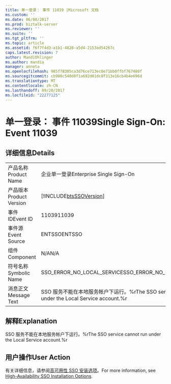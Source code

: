 ```yaml
---
title: 单一登录： 事件 11039 |Microsoft 文档
ms.custom: ''
ms.date: 06/08/2017
ms.prod: biztalk-server
ms.reviewer: ''
ms.suite: ''
ms.tgt_pltfrm: ''
ms.topic: article
ms.assetid: f6f7f4d3-a1b1-4828-a5d4-2153ad54267c
caps.latest.revision: 7
author: MandiOhlinger
ms.author: mandia
manager: anneta
ms.openlocfilehash: 985f78305ca3d76ce713ec0e71bb0ffbf767480f
ms.sourcegitcommit: cb908c540d8f1a692d01dc8f313e16cb4b4e696d
ms.translationtype: MT
ms.contentlocale: zh-CN
ms.lasthandoff: 09/20/2017
ms.locfileid: "22277125"
---
```

# <a name="single-sign-on-event-11039"></a><span data-ttu-id="664ef-102">单一登录： 事件 11039</span><span class="sxs-lookup"><span data-stu-id="664ef-102">Single Sign-On: Event 11039</span></span>
## <a name="details"></a><span data-ttu-id="664ef-103">详细信息</span><span class="sxs-lookup"><span data-stu-id="664ef-103">Details</span></span>  
  
|||  
|-|-|  
|<span data-ttu-id="664ef-104">产品名称</span><span class="sxs-lookup"><span data-stu-id="664ef-104">Product Name</span></span>|<span data-ttu-id="664ef-105">企业单一登录</span><span class="sxs-lookup"><span data-stu-id="664ef-105">Enterprise Single Sign-On</span></span>|  
|<span data-ttu-id="664ef-106">产品版本</span><span class="sxs-lookup"><span data-stu-id="664ef-106">Product Version</span></span>|[!INCLUDE[btsSSOVersion](../includes/btsssoversion-md.md)]|  
|<span data-ttu-id="664ef-107">事件 ID</span><span class="sxs-lookup"><span data-stu-id="664ef-107">Event ID</span></span>|<span data-ttu-id="664ef-108">11039</span><span class="sxs-lookup"><span data-stu-id="664ef-108">11039</span></span>|  
|<span data-ttu-id="664ef-109">事件源</span><span class="sxs-lookup"><span data-stu-id="664ef-109">Event Source</span></span>|<span data-ttu-id="664ef-110">ENTSSO</span><span class="sxs-lookup"><span data-stu-id="664ef-110">ENTSSO</span></span>|  
|<span data-ttu-id="664ef-111">组件</span><span class="sxs-lookup"><span data-stu-id="664ef-111">Component</span></span>|<span data-ttu-id="664ef-112">N/A</span><span class="sxs-lookup"><span data-stu-id="664ef-112">N/A</span></span>|  
|<span data-ttu-id="664ef-113">符号名称</span><span class="sxs-lookup"><span data-stu-id="664ef-113">Symbolic Name</span></span>|<span data-ttu-id="664ef-114">SSO_ERROR_NO_LOCAL_SERVICE</span><span class="sxs-lookup"><span data-stu-id="664ef-114">SSO_ERROR_NO_LOCAL_SERVICE</span></span>|  
|<span data-ttu-id="664ef-115">消息正文</span><span class="sxs-lookup"><span data-stu-id="664ef-115">Message Text</span></span>|<span data-ttu-id="664ef-116">SSO 服务不能在本地服务帐户下运行。%r</span><span class="sxs-lookup"><span data-stu-id="664ef-116">The SSO service cannot run under the Local Service account.%r</span></span>|  
  
## <a name="explanation"></a><span data-ttu-id="664ef-117">解释</span><span class="sxs-lookup"><span data-stu-id="664ef-117">Explanation</span></span>  
 <span data-ttu-id="664ef-118">SSO 服务不能在本地服务帐户下运行。%r</span><span class="sxs-lookup"><span data-stu-id="664ef-118">The SSO service cannot run under the Local Service account.%r</span></span>  
  
## <a name="user-action"></a><span data-ttu-id="664ef-119">用户操作</span><span class="sxs-lookup"><span data-stu-id="664ef-119">User Action</span></span>  
 <span data-ttu-id="664ef-120">有关详细信息，请参阅[高可用性 SSO 安装选项](../core/high-availability-sso-installation-options.md)。</span><span class="sxs-lookup"><span data-stu-id="664ef-120">For more information, see [High-Availability SSO Installation Options](../core/high-availability-sso-installation-options.md).</span></span>